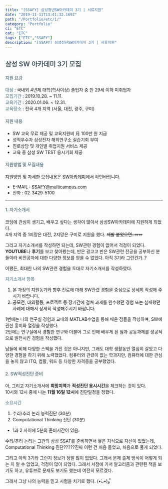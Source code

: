 ```yaml
---
title: "[SSAFY] 삼성청년SW아카데미 3기 | 서류지원"
date: "2019-11-11T13:41:32.169Z"
path: "/Portfolio/etc/1/"
category: "Portfolio"
ci: "ETC"
cat: "ETC"
tags: ["ETC","SSAFY"]
description: "[SSAFY] 삼성청년SW아카데미 3기 | 서류지원"
---
```


## <span style="color:#505F66">삼성 SW 아카데미 3기 모집</span>  

#### <span style="color:#6D838C">지원 요강</span>

**<span style="color:#819BA6">대상</span>** : 국내외 4년제 대학(학사이상) 졸업자 중 만 29세 이하 미취업자  
**<span style="color:#819BA6">모집기간</span>** : 2019.10.28. ~ 11.11.  
**<span style="color:#819BA6">교육기간</span>** : 2020.01.06. ~ 12.31.  
**<span style="color:#819BA6">교육장소</span>** : 전국 4개 지역 (서울, 대전, 광주, 구미)  

#### <span style="color:#6D838C">지원 내용</span>  

* SW 교육 무료 제공 및 교육지원비 月 100만 원 지급  
* 성적우수자 삼성전자 해외연구소 실습기회 부여  
* 진로상담 및 개인별 취업지원 서비스 제공  
* 교육 중 삼성 SW TEST 응시기회 제공  

#### <span style="color:#6D838C">지원방법 및 모집내용</span>  

지원방법 및 자세한 모집내용은 [SW아카데미](www.SSAFY.com)에서 확인바랍니다.  

* E-MAIL : SSAFY@multicampus.com  
* 전화 : 02-3429-5100  

<hr>


#### <span style="color:#6D838C">1. 자기소개서</span>

코딩에 관심이 생기고, 배우고 싶다는 생각이 많아서 삼성SW아카데미에 지원하게 되었다.  
4개 지역 중 1지망은 대전, 2지망은 구미로 지원을 했다.  ~~제발 붙었으면..ㅠㅠ~~  

그리고 자기소개서를 작성하면 되는데, SW관련 경험이 없어서 걱정이 되었다.  
**YOUTUBE**나 **후기**를 보고 찾아봤는데, 반은 광고고 반은 SW관련 전공을 공부하신 분들이라 비전공자에 대한 다양한 정보를 얻을 수 없었다. 아직 3기라 그런건가..?  

어쨌든, 최대한 나의 SW관련 경험을 토대로 자기소개서를 작성하였다.  

**<span style="color:#819BA6">자기소개서 항목</span>**  

1. 본 과정의 지원동기와 향후 진로에 대해 SW관련 경험을 중심으로 상세히 작성해 주시기 바랍니다.  
2. 공모전, 대외활동, 프로젝트 등 장기간에 걸쳐 과제를 완수했던 경험 또는 실패했던 사례에 대해서 상세히 작성해주시기 바랍니다.  

1번에는 나의 연구실 경험과 교내의 MATLAB수업을 통해 배운 점들을 작성하며, SW에 관한 흥미와 열정을 작성했다.  
2번에는 연구실에서 경험한 연구와 더불어 그로 인해 배우게 된 점과 공동과제를 성공적으로 발전시킨 경험을 작성했다.  

남들에 비해 다양한 스펙을 가진 것은 아니지만, 그래도 대학 생활동안 열심히 살았고 다양한 경험을 하기 위해 노력했었다. 컴퓨터와 관련이 없는 학과지만, 컴퓨터에 대한 관심을 놓지 않고 ITQ, 컴활, 워드 등 다양한 자격증을 공부했었다.  

#### <span style="color:#6D838C">2. SW적성진단 준비</span>  

아, 그리고 자기소개서에 **희망지역**과 **적성진단 응시시간**을 체크하는 것이 있다.  
10시와 12시 중에 나는 **11월 16일 12시**에 진단일정을 정했다.  

**<span style="color:#819BA6">소요시간</span>**  

1. 수리/추리 논리 능력진단 (30분)  
2. Computational Thinking 진단 (30분)  

* 1과 2 사이에 5분의 준비시간이 있음.  

수리/추리 논리는 그간의 삼성 SSAT를 준비하면서 쌓은 지식으로 자신이 있었는데, Computational Thinking 진단?????진짜 이런 건 처음 들었고, 처음으로 풀게 되었다.  

그리고 아직 3기라 그런지 정보가 정말 많이 없었다. 그래서 문제 출제 방식이 어떻게 되는 지 알 수 없었고, 걱정이 많이 되었다.  그래서 서점에 가서 알고리즘과 관련된 책을 보기도 하고, 유튜브로 문제도 보기도 했는데 여전히 모르겠다.  

그래서 그냥 나의 능력을 믿고 시험을 치기로 했다. (•̀ᴗ•́)و ̑̑  